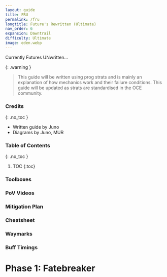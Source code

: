 ```yaml
---
layout: guide
title: FRU
permalink: /fru
longtitle: Future's Rewritten (Ultimate)
nav_order: 6
expansion: Dawntrail
difficulty: Ultimate
image: eden.webp
---
```


Currently Futures UNwritten...

{: .warning }
> This guide will be written using prog strats and is mainly an explanation of how mechanics work and their failure conditions.
> This guide will be updated as strats are standardised in the OCE community.

### Credits
{: .no_toc }
- Written guide by Juno
- Diagrams by Juno, MUR

### Table of Contents
{: .no_toc }

1. TOC
{:toc}

### Toolboxes

### PoV Videos

### Mitigation Plan

### Cheatsheet

### Waymarks

### Buff Timings



# Phase 1: Fatebreaker
